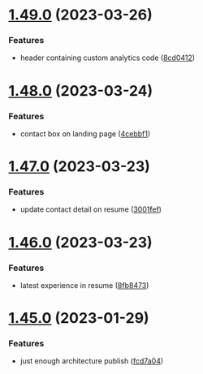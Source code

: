 # [1.49.0](https://github.com/MihaiNueleanu/blog/compare/1.48.0...1.49.0) (2023-03-26)


### Features

* header containing custom analytics code ([8cd0412](https://github.com/MihaiNueleanu/blog/commit/8cd0412dfc01b52297fdba49696c7b7f3435b52d))



# [1.48.0](https://github.com/MihaiNueleanu/blog/compare/1.47.0...1.48.0) (2023-03-24)


### Features

* contact box on landing page ([4cebbf1](https://github.com/MihaiNueleanu/blog/commit/4cebbf12a046d421bf1d4f1db2319a4b1277cb80))



# [1.47.0](https://github.com/MihaiNueleanu/blog/compare/1.46.0...1.47.0) (2023-03-23)


### Features

* update contact detail on resume ([3001fef](https://github.com/MihaiNueleanu/blog/commit/3001fef38a7daf5745b209abd50c51c41f764284))



# [1.46.0](https://github.com/MihaiNueleanu/blog/compare/1.45.0...1.46.0) (2023-03-23)


### Features

* latest experience in resume ([8fb8473](https://github.com/MihaiNueleanu/blog/commit/8fb84738523322e3e9d0f00f6c142b63af5bb7a8))



# [1.45.0](https://github.com/MihaiNueleanu/blog/compare/1.44.0...1.45.0) (2023-01-29)


### Features

* just enough architecture publish ([fcd7a04](https://github.com/MihaiNueleanu/blog/commit/fcd7a04a406fbd5d384bcba7966d2bb9f070521d))



